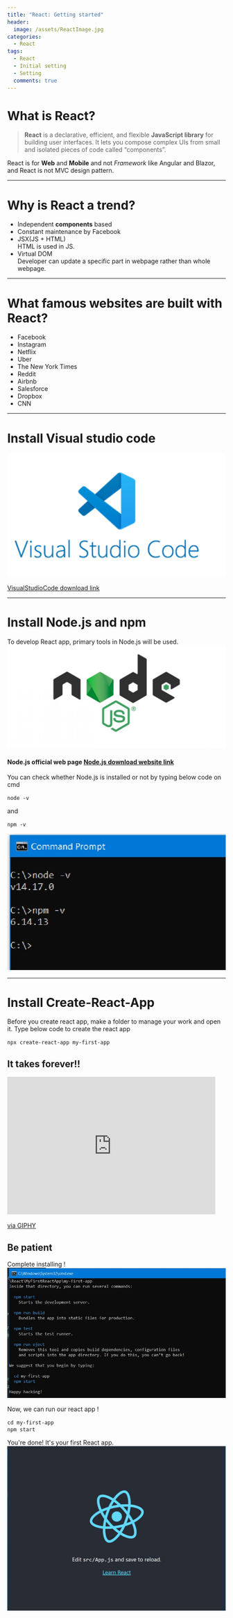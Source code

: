```yaml
---
title: "React: Getting started"
header:
  image: /assets/ReactImage.jpg
categories:
  - React
tags:
  - React
  - Initial setting
  - Setting
  comments: true
---
```


# What is React?
>**React** is a declarative, efficient, and flexible **JavaScript library** for building user interfaces. It lets you compose complex UIs from small and isolated pieces of code called “components”.

React is for **Web** and **Mobile** and not *Framework* like Angular and Blazor, and React is not MVC design pattern.

___

# Why is React a trend?
- Independent **components** based
- Constant maintenance by Facebook
- JSX(JS + HTML)  
  HTML is used in JS.
- Virtual DOM  
  Developer can update a specific part in webpage rather than whole webpage.

___

# What famous websites are built with React?
- Facebook
- Instagram
- Netflix
- Uber
- The New York Times
- Reddit
- Airbnb
- Salesforce
- Dropbox
- CNN

___

# Install Visual studio code

![Image VisualStudioCode](/assets/VisualStudioCode.jpg)

[VisualStudioCode download link](http://code.visualstudio.com/download)


___

# Install Node.js and npm
To develop React app, primary tools in Node.js will be used.
![Image Node.js](/assets/Node-js.jpg)
#### Node.js official web page [Node.js download website link](https://nodejs.org/en/)

You can check whether Node.js is installed or not by typing below code on cmd

```
node -v
```
and
```
npm -v
```
![Image CheckNodejsVersion](/assets/CheckNodejsVersion.jpg)

___

# Install Create-React-App

Before you create react app, make a folder to manage your work and open it.
Type below code to create the react app

```
npx create-react-app my-first-app
```
## It takes forever!!

<iframe src="https://giphy.com/embed/tXL4FHPSnVJ0A" width="480" height="317" frameBorder="0" class="giphy-embed" allowFullScreen></iframe><p><a href="https://giphy.com/gifs/kim-novak-tXL4FHPSnVJ0A">via GIPHY</a></p>

## Be patient

Complete installing !
![Image CreateReactApp](/assets/CreateReactApp.jpg)

Now, we can run our react app !

```
cd my-first-app
npm start
```

You're done! It's your first React app.
![Image FinalScreenShot](/assets/FinalScreenShot.jpg)